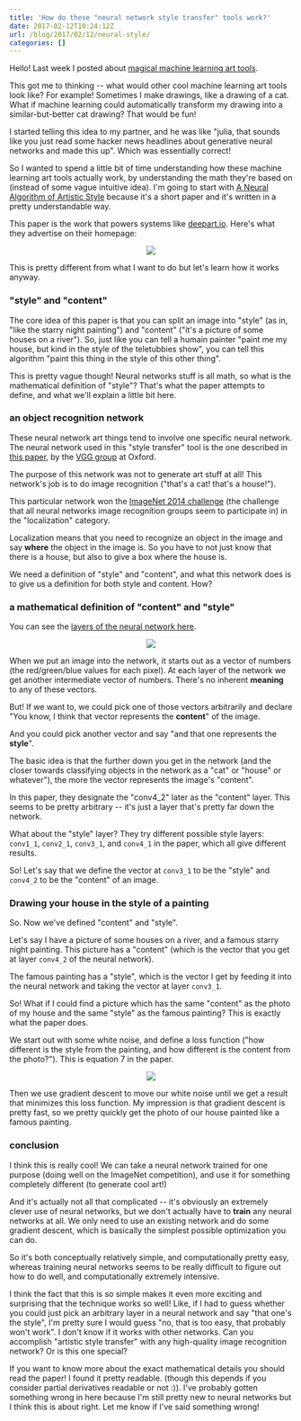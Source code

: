 ```yaml
---
title: 'How do these "neural network style transfer" tools work?'
date: 2017-02-12T10:24:12Z
url: /blog/2017/02/12/neural-style/
categories: []
---
```


Hello! Last week I posted about [magical machine learning art tools](http://jvns.ca/blog/2017/02/02/a-magical-machine-learning-tool/).

This got me to thinking -- what would other cool machine learning art
tools look like? For example! Sometimes I make drawings, like a drawing
of a cat. What if machine learning could automatically transform my
drawing into a similar-but-better cat drawing? That would be fun!

I started telling this idea to my partner, and he was like "julia, that
sounds like you just read some hacker news headlines about generative
neural networks and made this up". Which was essentially correct! 

So I wanted to spend a little bit of time understanding how these
machine learning art tools actually work, by understanding the math
they're based on (instead of some vague intuitive idea). I'm going to
start
with [A Neural Algorithm of Artistic Style](https://arxiv.org/abs/1508.06576)
because it's a short paper and it's written in a pretty understandable
way.

This paper is the work that powers systems like
[deepart.io](https://deepart.io/). Here's what they advertise on their
homepage:


<div align="center">
<img src="/images/neural-style.png">
</div>

This is pretty different from what I want to do but let's learn how it
works anyway.

### "style" and "content"


The core idea of this paper is that you can split an image into "style"
(as in, "like the starry night painting") and "content" ("it's a picture
of some houses on a river"). So, just like you can tell a humain painter "paint
me my house, but kind in the style of the teletubbies show", you can
tell this algorithm "paint this thing in the style of this other thing".

This is pretty vague though! Neural networks stuff is all math, so what
is the mathematical definition of "style"? That's what the paper
attempts to define, and what we'll explain a little bit here.

### an object recognition network

These neural network art things tend to involve one specific neural
network. The neural network used in this "style transfer" tool is the
one described in [this paper](https://arxiv.org/abs/1409.1556), by the
[VGG group](www.robots.ox.ac.uk/~vgg/research/very_deep/) at Oxford.

The purpose of this network was not to generate art stuff at all! This
network's job is to do image recognition ("that's a cat! that's a house!").

This particular network won the [ImageNet 2014 challenge](http://www.image-net.org/challenges/LSVRC/2014/results#clsloc) (the
challenge that all neural networks image recognition groups seem to
participate in) in the "localization" category.

Localization means that you need to recognize an object in the image and
say **where** the object in the image is. So you have to not just know
that there is a house, but also to give a box where the house is.

We need a definition of "style" and "content", and what this network
does is to give us a definition for both style and content. How?

### a mathematical definition of "content" and "style"

You can see the [layers of the neural network here](http://ethereon.github.io/netscope/#/gist/3785162f95cd2d5fee77).

<div align="center">
<img src="/images/style-layers.png">
</div>

When we put an image into the network, it starts out as a vector of
numbers (the red/green/blue values for each pixel). At each layer of
the network we get another intermediate vector of numbers. There's no
inherent **meaning** to any of these vectors.

But! If we want to, we could pick one of those vectors arbitrarily and
declare "You know, I think that vector represents the **content**" of
the image.

And you could pick another vector and say "and that one represents the
**style**".

The basic idea is that the further down you get in the network (and the
closer towards classifying objects in the network as a "cat" or "house"
or whatever"), the more the vector represents the image's "content".

In this paper, they designate the "conv4\_2" later as the "content"
layer. This seems to be pretty arbitrary -- it's just a layer that's
pretty far down the network.

What about the "style" layer? They try different possible style layers:
`conv1_1`, `conv2_1`, `conv3_1`, and `conv4_1` in the paper, which all
give different results.

So! Let's say that we define the vector at `conv3_1` to be the "style"
and `conv4_2` to be the "content" of an image.

### Drawing your house in the style of a painting

So. Now we've defined "content" and "style".

Let's say I have a picture of some houses on a river, and a famous
starry night painting. This picture has a "content" (which is the vector
that you get at layer `conv4_2` of the neural network).

The famous painting has a "style", which is the vector I get by feeding
it into the neural network and taking the vector at layer `conv3_1`.

So! What if I could find a picture which has the same "content" as the
photo of my house and the same "style" as the famous painting? This is
exactly what the paper does.

We start out with some white noise, and define a loss function ("how
different is the style from the painting, and how different is the
content from the photo?"). This is equation 7 in the paper.

<div align="center">
<img src="/images/style-equation.png">
</div>

Then we use gradient descent to move our white noise until we get a
result that minimizes this loss function. My impression is that gradient
descent is pretty fast, so we pretty quickly get the photo of our house
painted like a famous painting.

### conclusion

I think this is really cool! We can take a neural network trained for
one purpose (doing well on the ImageNet competition), and use it for
something completely different (to generate cool art!)

And it's actually not all that complicated -- it's obviously an
extremely clever
use of neural networks, but we don't actually have to **train** any
neural networks at all. We only need to use an existing network and do
some gradient descent, which is basically the simplest possible
optimization you can do.

So it's both conceptually relatively simple, and computationally pretty
easy, whereas training neural networks seems to be really difficult to
figure out how to do well, and computationally extremely intensive.

I think the fact that this is so simple makes it even more exciting and
surprising that the technique works so well! Like, if I had to guess
whether you could just pick an arbitrary layer in a neural network and
say "that one's the style", I'm pretty sure I would guess "no, that is
too easy, that probably won't work". I don't know if it works with other
networks. Can you accomplish "artistic style transfer" with any
high-quality image recognition network? Or is this one special?

If you want to know more about the exact mathematical details you should
read the paper! I found it pretty readable. (though this depends if you
consider partial derivatives readable or not :)). I've probably gotten
something wrong in here because I'm still pretty new to neural networks
but I think this is about right. Let me know if I've said something
wrong!

